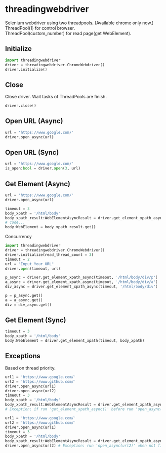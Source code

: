 # threadingwebdriver
Selenium webdriver using two threadpools. (Available chrome only now.)  
ThreadPool(1) for control browser.  
ThreadPool(custom_number) for read page(get WebElement).  

## Initialize
```python
import threadingwebdriver
driver = threadingwebdriver.ChromeWebdriver()
driver.initialize()
```

## Close
Close driver. Wait tasks of ThreadPools are finish.  
```python
driver.close()
```

## Open URL (Async)
```python
url = 'https://www.google.com/'
driver.open_async(url)
```

## Open URL (Sync)
```python
url = 'https://www.google.com/'
is_open:bool = driver.open(3, url)
```

## Get Element (Async)
```python
url = 'https://www.google.com/'
driver.open_async(url)

timeout = 3
body_xpath = '/html/body'
body_xpath_result:WebElementAsyncResult = driver.get_element_xpath_async(timeout, body_xpath)
# code...
body:WebElement = body_xpath_result.get()
```
Concurrency
```python
import threadingwebdriver
driver = threadingwebdriver.ChromeWebdriver()
driver.initialize(read_thread_count = 3)
timeout = 2
url = "Input Your URL"
driver.open(timeout, url)

p_async = driver.get_element_xpath_async(timeout, '/html/body/div/p')
a_async = driver.get_element_xpath_async(timeout, '/html/body/div/a')
div_async = driver.get_element_xpath_async(timeout, '/html/body/div')

p = p_async.get()
a = a_async.get()
div = div_async.get()
```

## Get Element (Sync)
```python
timeout = 3
body_xpath = '/html/body'
body:WebElement = driver.get_element_xpath(timeout, body_xpath)
```

## Exceptions
Based on thread priority.  
```python
url1 = 'https://www.google.com/'
url2 = 'https://www.github.com/'
driver.open_async(url1)
driver.open_async(url2)
timeout = 3
body_xpath = '/html/body'
body_xpath_result:WebElementAsyncResult = driver.get_element_xpath_async(timeout, body_xpath) 
# Exception: if run 'get_element_xpath_async()' before run 'open_async(url2)'.
```

```python
url1 = 'https://www.google.com/'
url2 = 'https://www.github.com/'
driver.open_async(url1)
timeout = 3
body_xpath = '/html/body'
body_xpath_result:WebElementAsyncResult = driver.get_element_xpath_async(timeout, body_xpath)
driver.open_async(url2) # Exception: run 'open_async(url2)' when not finish 'get_element_xpath_async()'.
```